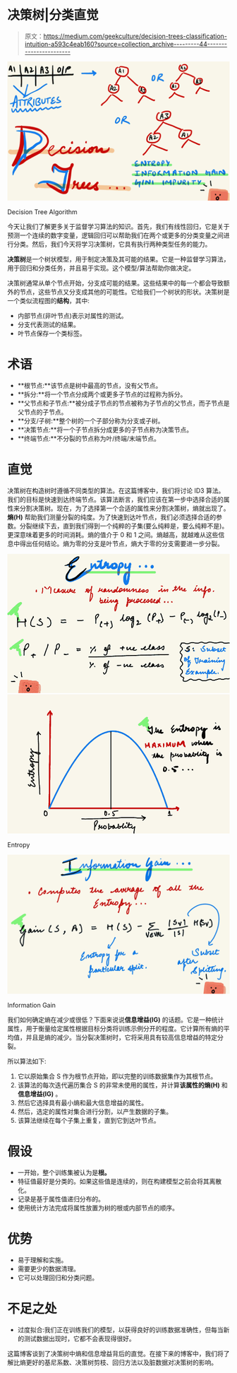 # 决策树|分类直觉

> 原文：<https://medium.com/geekculture/decision-trees-classification-intuition-a593c4eab160?source=collection_archive---------44----------------------->

![](img/98e8000a9e1614a6da643cc48aa9afd9.png)

Decision Tree Algorithm

今天让我们了解更多关于监督学习算法的知识。首先，我们有线性回归，它是关于预测一个连续的数字变量，逻辑回归可以帮助我们在两个或更多的分类变量之间进行分类。然后，我们今天将学习决策树，它具有执行两种类型任务的能力。

**决策树**是一个树状模型，用于制定决策及其可能的结果。它是一种监督学习算法，用于回归和分类任务，并且易于实现。这个模型/算法帮助你做决定。

决策树通常从单个节点开始，分支成可能的结果。这些结果中的每一个都会导致额外的节点，这些节点又分支成其他的可能性。它给我们一个树状的形状。决策树是一个类似流程图的**结构**，其中:

*   内部节点(非叶节点)表示对属性的测试。
*   分支代表测试的结果。
*   叶节点保存一个类标签。

# 术语

*   **根节点:**该节点是树中最高的节点，没有父节点。
*   **拆分:**将一个节点分成两个或更多子节点的过程称为拆分。
*   **父节点和子节点:**被分成子节点的节点被称为子节点的父节点，而子节点是父节点的子节点。
*   **分支/子树:**整个树的一个子部分称为分支或子树。
*   **决策节点:**将一个子节点拆分成更多的子节点称为决策节点。
*   **终端节点:**不分裂的节点称为叶/终端/末端节点。

# 直觉

决策树在构造树时遵循不同类型的算法。在这篇博客中，我们将讨论 ID3 算法。我们的目标是快速到达终端节点。该算法断言，我们应该在第一步中选择合适的属性来分割决策树。现在，为了选择第一个合适的属性来分割决策树，熵就出现了。**熵(H)** 帮助我们测量分裂的纯度。为了快速到达叶节点，我们必须选择合适的参数。分裂继续下去，直到我们得到一个纯粹的子集(要么纯粹是，要么纯粹不是)。更深意味着更多的时间消耗。熵的值介于 0 和 1 之间。熵越高，就越难从这些信息中得出任何结论。熵为零的分支是叶节点，熵大于零的分支需要进一步分裂。

![](img/cedb29dfc9ea9d4ecf19a68ee4e0adfd.png)![](img/b82b64bcad4e992f74685c9495e44ff2.png)

Entropy

![](img/719fa2ffba0df90471cedbcdff3af2af.png)

Information Gain

我们如何确定熵在减少或很低？下面来说说**信息增益(IG)** 的话题。它是一种统计属性，用于衡量给定属性根据目标分类将训练示例分开的程度。它计算所有熵的平均值，并且是熵的减少。当分裂决策树时，它将采用具有较高信息增益的特定分裂。

所以算法如下:

1.  它以原始集合 S 作为根节点开始，即以完整的训练数据集作为其根节点。
2.  该算法的每次迭代遍历集合 S 的非常未使用的属性，并计算**该属性的熵(H)** 和**信息增益(IG)** 。
3.  然后它选择具有最小熵和最大信息增益的属性。
4.  然后，选定的属性对集合进行分割，以产生数据的子集。
5.  该算法继续在每个子集上重复，直到它到达叶节点。

# 假设

*   一开始，整个训练集被认为是**根。**
*   特征值最好是分类的。如果这些值是连续的，则在构建模型之前会将其离散化。
*   记录是基于属性值递归分布的。
*   使用统计方法完成将属性放置为树的根或内部节点的顺序。

# 优势

*   易于理解和实施。
*   需要更少的数据清理。
*   它可以处理回归和分类问题。

# 不足之处

*   过度拟合:我们正在训练我们的模型，以获得良好的训练数据准确性，但每当新的测试数据出现时，它都不会表现得很好。

这篇博客谈到了决策树中熵和信息增益背后的直觉。在接下来的博客中，我们将了解比熵更好的基尼系数、决策树剪枝、回归方法以及脏数据对决策树的影响。